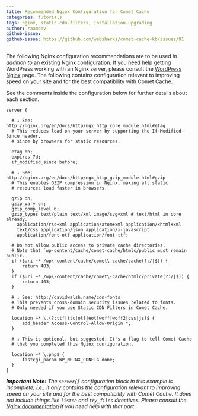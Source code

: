 ```yaml
---
title: Recommended Nginx Configuration for Comet Cache
categories: tutorials
tags: nginx, static-cdn-filters, installation-upgrading
author: raamdev
github-issue:
github-issue: https://github.com/websharks/comet-cache-kb/issues/91
---
```


The following Nginx configuration recommendations are to be used _in addition to_ an existing Nginx configuration. If you need help getting WordPress working with an Nginx server, please consult the [WordPress Nginx](https://codex.wordpress.org/Nginx) page. The following contains configuration relevant to improving speed on your site and for the best compatibility with Comet Cache.

See the comments inside the configuration below for further details about each section.


```nginx
server {

  # ↓ See: http://nginx.org/en/docs/http/ngx_http_core_module.html#etag
  # This reduces load on your server by supporting the If-Modified-Since header,
  # since by browsers for static resources.

  etag on;
  expires 7d;
  if_modified_since before;

  # ↓ See: http://nginx.org/en/docs/http/ngx_http_gzip_module.html#gzip
  # This enables GZIP compression in Nginx, making all static
  # resources load faster in browsers.

  gzip on;
  gzip_vary on;
  gzip_comp_level 6;
  gzip_types text/plain text/xml image/svg+xml # text/html in core already.
    application/rss+xml application/atom+xml application/xhtml+xml
    text/css application/json application/x-javascript
    application/font-otf application/font-ttf;
  
  # Do not allow public access to private cache directories.
  # Note that `wp-content/cache/comet-cache/htmlc/public must remain public.
  if ($uri ~* /wp\-content/cache/comet\-cache/cache(?:/|$)) {
      return 403;
  }
  if ($uri ~* /wp\-content/cache/comet\-cache/htmlc/private(?:/|$)) {
      return 403;
  }
  
  # ↓ See: http://davidwalsh.name/cdn-fonts
  # This prevents cross-domain security issues related to fonts.
  # Only needed if you use Static CDN Filters in Comet Cache.

  location ~* \.(?:ttf|ttc|otf|eot|woff|woff2|css|js)$ {
      add_header Access-Control-Allow-Origin *;
  }

  # ↓ This is optional, but suggested. It's a flag to tell Comet Cache
  # that you completed this Nginx configuration.

  location ~* \.php$ {
      fastcgi_param WP_NGINX_CONFIG done;
  }
}
```

_**Important Note:** The `server{}` configuration block in this example is incomplete; i.e., it only contains the configuration relevant to improving speed on your site and for the best compatibility with Comet Cache. It does not include things like `listen` and `try_files` directives. Please consult the [Nginx documentation](http://nginx.org/en/docs/) if you need help with that part._
